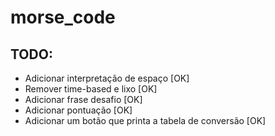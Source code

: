 # morse_code

## TODO:

- Adicionar interpretação de espaço [OK]
- Remover time-based e lixo [OK]
- Adicionar frase desafio [OK]
- Adicionar pontuação [OK]
- Adicionar um botão que printa a tabela de conversão [OK]
